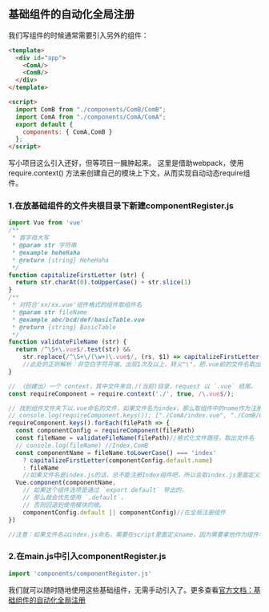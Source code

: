 ## 基础组件的自动化全局注册
我们写组件的时候通常需要引入另外的组件：
```html
<template>
  <div id="app">
    <ComA/>
    <ComB/>
  </div>
</template>

<script>
  import ComB from "./components/ComB/ComB";
  import ComA from "./components/ComA/ComA";
  export default {
    components: { ComA,ComB }
  };
</script>
```
写小项目这么引入还好，但等项目一臃肿起来。 这里是借助webpack，使用 require.context() 方法来创建自己的模块上下文，从而实现自动动态require组件。

### 1.在放基础组件的文件夹根目录下新建componentRegister.js
```js
import Vue from 'vue'
/**
 * 首字母大写
 * @param str 字符串
 * @example heheHaha
 * @return {string} HeheHaha
 */
function capitalizeFirstLetter (str) {
  return str.charAt(0).toUpperCase() + str.slice(1)
}
/**
 * 对符合'xx/xx.vue'组件格式的组件取组件名
 * @param str fileName
 * @example abc/bcd/def/basicTable.vue
 * @return {string} BasicTable
 */
function validateFileName (str) {
  return /^\S+\.vue$/.test(str) &&
    str.replace(/^\S+\/(\w+)\.vue$/, (rs, $1) => capitalizeFirstLetter($1))
    //此处的正则解析：非空白字符开端，出现1次及以上，转义"\"，把.vue前的文件名取出来作为$1
}

// （创建出）一个 context，其中文件来自./(当前)目录，request 以 `.vue` 结尾。
const requireComponent = require.context('./', true, /\.vue$/);

// 找到组件文件夹下以.vue命名的文件，如果文件名为index，那么取组件中的name作为注册的组件名
// console.log(requireComponent.keys()); ["./ComA/index.vue", "./ComB/ComB.vue"]
requireComponent.keys().forEach(filePath => {
  const componentConfig = requireComponent(filePath)
  const fileName = validateFileName(filePath)//格式化文件路径，取出文件名
  // console.log(fileName) //Index,ComB
  const componentName = fileName.toLowerCase() === 'index'
    ? capitalizeFirstLetter(componentConfig.default.name)
    : fileName
    //如果文件名是index.js的话，总不能注册Index组件吧，所以会取index.js里面定义的name作为组件名
  Vue.component(componentName, 
    // 如果这个组件选项是通过 `export default` 导出的，
    // 那么就会优先使用 `.default`，
    // 否则回退到使用模块的根。
    componentConfig.default || componentConfig)//在全局注册组件
})

//注意：如果文件名以index.js命名，需要在script里面定义name，因为需要拿他作为组件名。
```

### 2.在main.js中引入componentRegister.js
```js
import 'components/componentRegister.js'
```
我们就可以随时随地使用这些基础组件，无需手动引入了。更多查看[官方文档：基础组件的自动化全局注册](https://cn.vuejs.org/v2/guide/components-registration.html#%E5%9F%BA%E7%A1%80%E7%BB%84%E4%BB%B6%E7%9A%84%E8%87%AA%E5%8A%A8%E5%8C%96%E5%85%A8%E5%B1%80%E6%B3%A8%E5%86%8C)